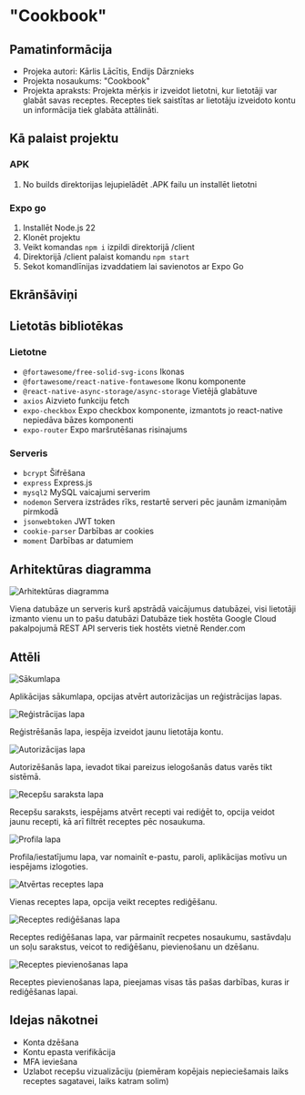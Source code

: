 # "Cookbook"

## Pamatinformācija

- Projeka autori: Kārlis Lācītis, Endijs Dārznieks
- Projekta nosaukums: "Cookbook"
- Projekta apraksts: Projekta mērķis ir izveidot lietotni, kur lietotāji var glabāt savas receptes. Receptes tiek saistītas ar lietotāju izveidoto kontu un informācija tiek glabāta attālināti.

## Kā palaist projektu

### APK

1. No builds direktorijas lejupielādēt .APK failu un installēt lietotni

### Expo go

1. Installēt Node.js 22
2. Klonēt projektu
3. Veikt komandas `npm i` izpildi direktorijā /client
4. Direktorijā /client palaist komandu `npm start`
5. Sekot komandlīnijas izvaddatiem lai savienotos ar Expo Go

## Ekrānšāviņi

## Lietotās bibliotēkas

### Lietotne

- `@fortawesome/free-solid-svg-icons` Ikonas
- `@fortawesome/react-native-fontawesome` Ikonu komponente
- `@react-native-async-storage/async-storage` Vietējā glabātuve
- `axios` Aizvieto funkciju fetch
- `expo-checkbox` Expo checkbox komponente, izmantots jo react-native nepiedāva bāzes komponenti
- `expo-router` Expo maršrutēšanas risinajums

### Serveris

- `bcrypt` Šifrēšana
- `express` Express.js
- `mysql2` MySQL vaicajumi serverim
- `nodemon` Servera izstrādes rīks, restartē serveri pēc jaunām izmaniņām pirmkodā
- `jsonwebtoken` JWT token
- `cookie-parser` Darbības ar cookies
- `moment` Darbības ar datumiem

## Arhitektūras diagramma

![Arhitektūras diagramma](/assets/architectureDiagramm.drawio.png)

Viena datubāze un serveris kurš apstrādā vaicājumus datubāzei, visi lietotāji izmanto vienu un to pašu datubāzi
Datubāze tiek hostēta Google Cloud pakalpojumā
REST API serveris tiek hostēts vietnē Render.com

## Attēli

![Sākumlapa](/assets/main.PNG)

Aplikācijas sākumlapa, opcijas atvērt autorizācijas un reģistrācijas lapas.

![Reģistrācijas lapa](/assets/register.PNG)

Reģistrēšanās lapa, iespēja izveidot jaunu lietotāja kontu.

![Autorizācijas lapa](/assets/login.PNG)

Autorizēšanās lapa, ievadot tikai pareizus ielogošanās datus varēs tikt sistēmā.

![Recepšu saraksta lapa](/assets/recipeList.PNG)

Recepšu saraksts, iespējams atvērt recepti vai rediģēt to, opcija veidot jaunu recepti, kā arī filtrēt receptes pēc nosaukuma.

![Profila lapa](/assets/profile.PNG)

Profila/iestatījumu lapa, var nomainīt e-pastu, paroli, aplikācijas motīvu un iespējams izlogoties.

![Atvērtas receptes lapa](/assets/viewRecipe.PNG)

Vienas receptes lapa, opcija veikt receptes rediģēšanu.

![Receptes rediģēšanas lapa](/assets/editRecipe.PNG)

Receptes rediģēšanas lapa, var pārmainīt recpetes nosaukumu, sastāvdaļu un soļu sarakstus, veicot to rediģēšanu, pievienošanu un dzēšanu.

![Receptes pievienošanas lapa](/assets/addRecipe.PNG)

Receptes pievienošanas lapa, pieejamas visas tās pašas darbības, kuras ir rediģēšanas lapai.

## Idejas nākotnei

- Konta dzēšana
- Kontu epasta verifikācija
- MFA ieviešana
- Uzlabot recepšu vizualizāciju (piemēram kopējais nepieciešamais laiks receptes sagatavei, laiks katram solim)
